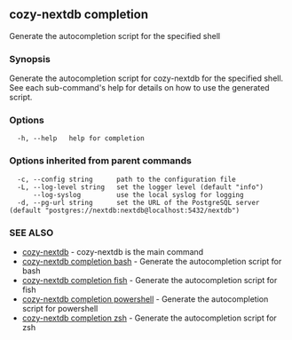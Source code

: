 ## cozy-nextdb completion

Generate the autocompletion script for the specified shell

### Synopsis

Generate the autocompletion script for cozy-nextdb for the specified shell.
See each sub-command's help for details on how to use the generated script.


### Options

```
  -h, --help   help for completion
```

### Options inherited from parent commands

```
  -c, --config string      path to the configuration file
  -L, --log-level string   set the logger level (default "info")
      --log-syslog         use the local syslog for logging
  -d, --pg-url string      set the URL of the PostgreSQL server (default "postgres://nextdb:nextdb@localhost:5432/nextdb")
```

### SEE ALSO

* [cozy-nextdb](cozy-nextdb.md)	 - cozy-nextdb is the main command
* [cozy-nextdb completion bash](cozy-nextdb_completion_bash.md)	 - Generate the autocompletion script for bash
* [cozy-nextdb completion fish](cozy-nextdb_completion_fish.md)	 - Generate the autocompletion script for fish
* [cozy-nextdb completion powershell](cozy-nextdb_completion_powershell.md)	 - Generate the autocompletion script for powershell
* [cozy-nextdb completion zsh](cozy-nextdb_completion_zsh.md)	 - Generate the autocompletion script for zsh

